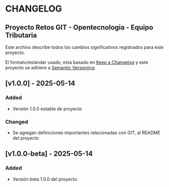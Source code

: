 # CHANGELOG
## Proyecto Retos GIT - Opentecnologia - Equipo Tributaria

Este archivo describe todos los cambios significativos registrados para este proyecto.

El formato/estándar usado, esta basado en [Keep a Changelog](https://keepachangelog.com/en/1.0.0/)
y este proyecto se adhiere a [Semantic Versioning](https://semver.org/spec/v2.0.0.html).

## [v1.0.0] - 2025-05-14
### Added
- Versión 1.0.0 estable de proyecto

### Changed
- Se agregan definiciones importantes relacionadas con GIT, al README del proyecto

## [v1.0.0-beta] - 2025-05-14
### Added
- Versión beta 1.0.0 del proyecto
